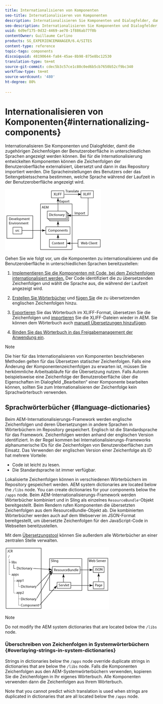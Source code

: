 ```yaml
---
title: Internationalisieren von Komponenten
seo-title: Internationalisieren von Komponenten
description: Internationalisieren Sie Komponenten und Dialogfelder, damit die zugehörigen Zeichenfolgen der Benutzeroberfläche in unterschiedlichen Sprachen angezeigt werden können.
seo-description: Internationalisieren Sie Komponenten und Dialogfelder, damit die zugehörigen Zeichenfolgen der Benutzeroberfläche in unterschiedlichen Sprachen angezeigt werden können.
uuid: 6d9ef175-0d32-4469-ae78-1f886ab77f0b
contentOwner: Guillaume Carlino
products: SG_EXPERIENCEMANAGER/6.4/SITES
content-type: reference
topic-tags: components
discoiquuid: 48190644-fa84-45ae-8b98-875e8bc12530
translation-type: tm+mt
source-git-commit: cdec5b3c57ce1c80c0ed6b5cb7650b52cf9bc340
workflow-type: tm+mt
source-wordcount: '480'
ht-degree: 80%

---
```



# Internationalisieren von Komponenten{#internationalizing-components}

Internationalisieren Sie Komponenten und Dialogfelder, damit die zugehörigen Zeichenfolgen der Benutzeroberfläche in unterschiedlichen Sprachen angezeigt werden können. Bei für die Internationalisierung entwickelten Komponenten können die Zeichenfolgen der Benutzeroberfläche externalisiert, übersetzt und dann in das Repository importiert werden. Die Spracheinstellungen des Benutzers oder das Seitengebietsschema bestimmen, welche Sprache während der Laufzeit in der Benutzeroberfläche angezeigt wird. 

![chlimage_1-9](assets/chlimage_1-9.png)

Gehen Sie wie folgt vor, um die Komponenten zu internationalisieren und die Benutzeroberfläche in unterschiedlichen Sprachen bereitzustellen:

1. [Implementieren Sie die Komponenten mit Code, bei dem Zeichenfolgen internationalisiert werden.](/help/sites-developing/i18n-dev.md) Der Code identifiziert die zu übersetzenden Zeichenfolgen und wählt die Sprache aus, die während der Laufzeit angezeigt wird.
1. [Erstellen Sie Wörterbücher](/help/sites-developing/i18n-translator.md#creating-a-dictionary) und [fügen Sie](/help/sites-developing/i18n-translator.md#adding-changing-and-removing-strings) die zu übersetzenden englischen Zeichenfolgen hinzu.

1. [Exportieren](/help/sites-developing/i18n-translator.md#exporting-a-dictionary) Sie das Wörterbuch im XLIFF-Format, übersetzen Sie die Zeichenfolgen und [importieren](/help/sites-developing/i18n-translator.md#importing-a-dictionary) Sie die XLIFF-Dateien wieder in AEM. Sie können dem Wörterbuch auch [manuell Übersetzungen hinzufügen](/help/sites-developing/i18n-translator.md#editing-translated-strings).

1. [Binden Sie das Wörterbuch in das Freigabemanagement der Anwendung ein](/help/sites-developing/i18n-translator.md#publishing-dictionaries).

>[!NOTE]
>
>Die hier für das Internationalisieren von Komponenten beschriebenen Methoden gelten für das Übersetzen statischer Zeichenfolgen. Falls eine Änderung der Komponentenzeichenfolgen zu erwarten ist, müssen Sie herkömmliche Arbeitsabläufe für die Übersetzung nutzen. Falls Autoren beispielsweise eine Zeichenfolge der Benutzeroberfläche über die Eigenschaften im Dialogfeld „Bearbeiten“ einer Komponente bearbeiten können, sollten Sie zum Internationalisieren der Zeichenfolge kein Sprachwörterbuch verwenden.

## Sprachwörterbücher {#language-dictionaries}

Beim AEM-Internationalisierungs-Framework werden englische Zeichenfolgen und deren Übersetzungen in andere Sprachen in Wörterbüchern im Repository gespeichert. Englisch ist die Standardsprache für das Framework. Zeichenfolgen werden anhand der englischen Version identifiziert. In der Regel kommen bei Internationalisierungs-Frameworks alphanumerische IDs für die Zeichenfolgen von Benutzeroberflächen zum Einsatz. Das Verwenden der englischen Version einer Zeichenfolge als ID hat mehrere Vorteile:

* Code ist leicht zu lesen.
* Die Standardsprache ist immer verfügbar.

Lokalisierte Zeichenfolgen können in verschiedenen Wörterbüchern im Repository gespeichert werden. AEM system dictionaries are located below the `/libs` node. You can create dictionaries for your components below the `/apps` node. Beim AEM-Internationalisierungs-Framework werden Wörterbücher kombiniert und in Sling als einzelnes `ResourceBundle`-Objekt bereitgestellt. Beim Rendern rufen Komponenten die übersetzten Zeichenfolgen aus dem ResourceBundle-Objekt ab. Die kombinierten Wörterbücher werden auch auf dem Webserver im JSON-Format bereitgestellt, um übersetzte Zeichenfolgen für den JavaScript-Code in Webseiten bereitzustellen.

Mit dem [Übersetzungstool](/help/sites-developing/i18n-translator.md) können Sie außerdem alle Wörterbücher an einer zentralen Stelle verwalten.

![chlimage_1-10](assets/chlimage_1-10.png)

>[!NOTE]
>
>Do not modify the AEM system dictionaries that are located below the `/libs` node.

### Überschreiben von Zeichenfolgen in Systemwörterbüchern {#overlaying-strings-in-system-dictionaries}

Strings in dictionaries below the `/apps` node override duplicate strings in dictionaries that are below the `/libs` node. Falls die Komponenten Zeichenfolgen aus den AEM-Systemwörterbüchern verwenden, kopieren Sie die Zeichenfolgen in Ihr eigenes Wörterbuch. Alle Komponenten verwenden dann die Zeichenfolgen aus Ihrem Wörterbuch.

Note that you cannot predict which translation is used when strings are duplicated in dictionaries that are all located below the `/apps` node.
